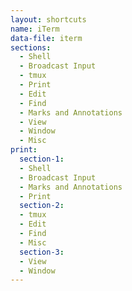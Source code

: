 ```yaml
---
layout: shortcuts
name: iTerm
data-file: iterm
sections:
  - Shell
  - Broadcast Input
  - tmux
  - Print
  - Edit
  - Find
  - Marks and Annotations
  - View
  - Window
  - Misc
print:
  section-1:
  - Shell
  - Broadcast Input
  - Marks and Annotations
  - Print
  section-2:
  - tmux
  - Edit
  - Find
  - Misc
  section-3:
  - View
  - Window
---
```


